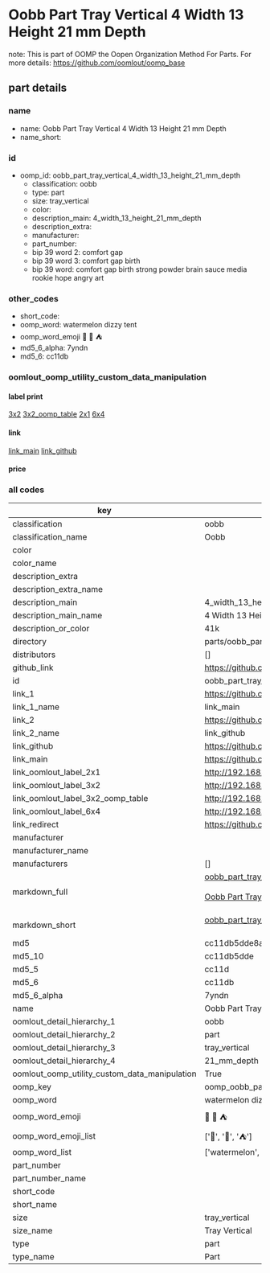 # Oobb Part Tray Vertical 4 Width 13 Height 21 mm Depth  

note: This is part of OOMP the Oopen Organization Method For Parts. For more details: https://github.com/oomlout/oomp_base

##  part details
  







### name
* name: Oobb Part Tray Vertical 4 Width 13 Height 21 mm Depth
* name_short: 
### id
* oomp_id: oobb_part_tray_vertical_4_width_13_height_21_mm_depth
  * classification: oobb
  * type: part
  * size: tray_vertical
  * color: 
  * description_main: 4_width_13_height_21_mm_depth
  * description_extra: 
  * manufacturer: 
  * part_number: 
  * bip 39 word 2: comfort gap
  * bip 39 word 3: comfort gap birth
  * bip 39 word: comfort gap birth strong powder brain sauce media rookie hope angry art

### other_codes
* short_code: 
* oomp_word: watermelon dizzy tent
* oomp_word_emoji :watermelon: :dizzy: :tent:
* md5_6_alpha: 7yndn
* md5_6: cc11db






### oomlout_oomp_utility_custom_data_manipulation
#### label print
[3x2](http://192.168.1.245:1112/?label=oomp%207yndn)
[3x2_oomp_table](http://192.168.1.108:1112/?label=oomp%207yndn)
[2x1](http://192.168.1.242:1112/?label=oomp%207yndn)
[6x4](http://192.168.1.55:1112/?label=oomp%207yndn)    

#### link

[link_main](https://github.com/oomlout/oomlout_oomp_version_1_messy/tree/main/parts/oobb_part_tray_vertical_4_width_13_height_21_mm_depth) [link_github](https://github.com/oomlout/oomlout_oomp_version_1_messy/tree/main/parts/oobb_part_tray_vertical_4_width_13_height_21_mm_depth)                             

#### price







### all codes 
| key | value |  
| --- | --- |  
| classification | oobb |  
| classification_name | Oobb |  
| color |  |  
| color_name |  |  
| description_extra |  |  
| description_extra_name |  |  
| description_main | 4_width_13_height_21_mm_depth |  
| description_main_name | 4 Width 13 Height 21 mm Depth |  
| description_or_color | 41k |  
| directory | parts/oobb_part_tray_vertical_4_width_13_height_21_mm_depth |  
| distributors | [] |  
| github_link | https://github.com/oomlout/oomlout_oomp_part_src/tree/main/parts/oobb_part_tray_vertical_4_width_13_height_21_mm_depth |  
| id | oobb_part_tray_vertical_4_width_13_height_21_mm_depth |  
| link_1 | https://github.com/oomlout/oomlout_oomp_version_1_messy/tree/main/parts/oobb_part_tray_vertical_4_width_13_height_21_mm_depth |  
| link_1_name | link_main |  
| link_2 | https://github.com/oomlout/oomlout_oomp_version_1_messy/tree/main/parts/oobb_part_tray_vertical_4_width_13_height_21_mm_depth |  
| link_2_name | link_github |  
| link_github | https://github.com/oomlout/oomlout_oomp_version_1_messy/tree/main/parts/oobb_part_tray_vertical_4_width_13_height_21_mm_depth |  
| link_main | https://github.com/oomlout/oomlout_oomp_version_1_messy/tree/main/parts/oobb_part_tray_vertical_4_width_13_height_21_mm_depth |  
| link_oomlout_label_2x1 | http://192.168.1.242:1112/?label=oomp%207yndn |  
| link_oomlout_label_3x2 | http://192.168.1.245:1112/?label=oomp%207yndn |  
| link_oomlout_label_3x2_oomp_table | http://192.168.1.108:1112/?label=oomp%207yndn |  
| link_oomlout_label_6x4 | http://192.168.1.55:1112/?label=oomp%207yndn |  
| link_redirect | https://github.com/oomlout/oomlout_oomp_version_1_messy/tree/main/parts/oobb_part_tray_vertical_4_width_13_height_21_mm_depth |  
| manufacturer |  |  
| manufacturer_name |  |  
| manufacturers | [] |  
| markdown_full | [oobb_part_tray_vertical_4_width_13_height_21_mm_depth](none)<br>[](none)<br>[Oobb Part Tray Vertical 4 Width 13 Height 21 Mm Depth](none)<br><br> |  
| markdown_short | [oobb_part_tray_vertical_4_width_13_height_21_mm_depth](none)<br><br> |  
| md5 | cc11db5dde8a77f06bd49d722d57d171 |  
| md5_10 | cc11db5dde |  
| md5_5 | cc11d |  
| md5_6 | cc11db |  
| md5_6_alpha | 7yndn |  
| name | Oobb Part Tray Vertical 4 Width 13 Height 21 mm Depth |  
| oomlout_detail_hierarchy_1 | oobb |  
| oomlout_detail_hierarchy_2 | part |  
| oomlout_detail_hierarchy_3 | tray_vertical |  
| oomlout_detail_hierarchy_4 | 21_mm_depth |  
| oomlout_oomp_utility_custom_data_manipulation | True |  
| oomp_key | oomp_oobb_part_tray_vertical_4_width_13_height_21_mm_depth |  
| oomp_word | watermelon dizzy tent |  
| oomp_word_emoji | :watermelon: :dizzy: :tent: |  
| oomp_word_emoji_list | [':watermelon:', ':dizzy:', ':tent:'] |  
| oomp_word_list | ['watermelon', 'dizzy', 'tent'] |  
| part_number |  |  
| part_number_name |  |  
| short_code |  |  
| short_name |  |  
| size | tray_vertical |  
| size_name | Tray Vertical |  
| type | part |  
| type_name | Part |  
